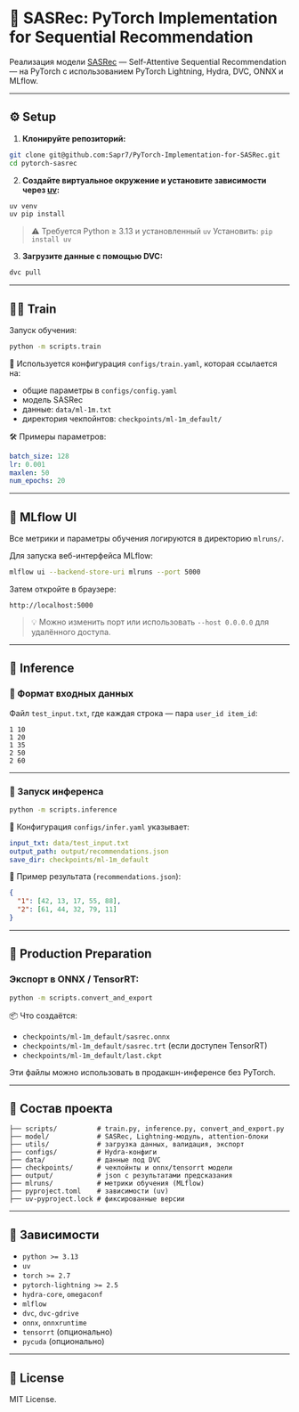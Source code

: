 # 🧠 SASRec: PyTorch Implementation for Sequential Recommendation

Реализация модели [SASRec](https://arxiv.org/abs/1808.09781) — Self-Attentive Sequential Recommendation — на PyTorch с использованием PyTorch Lightning, Hydra, DVC, ONNX и MLflow.

---

## ⚙️ Setup

1. **Клонируйте репозиторий:**

```bash
git clone git@github.com:Sapr7/PyTorch-Implementation-for-SASRec.git
cd pytorch-sasrec
```

2. **Создайте виртуальное окружение и установите зависимости через [uv](https://github.com/astral-sh/uv):**

```bash
uv venv
uv pip install
```

> ⚠️ Требуется Python ≥ 3.13 и установленный `uv`
> Установить: `pip install uv`

3. **Загрузите данные с помощью DVC:**

```bash
dvc pull
```

---

## 🏋️‍♀️ Train

Запуск обучения:

```bash
python -m scripts.train
```

📁 Используется конфигурация `configs/train.yaml`, которая ссылается на:
- общие параметры в `configs/config.yaml`
- модель SASRec
- данные: `data/ml-1m.txt`
- директория чекпойнтов: `checkpoints/ml-1m_default/`

🛠 Примеры параметров:

```yaml
batch_size: 128
lr: 0.001
maxlen: 50
num_epochs: 20
```

---

## 🔎 MLflow UI

Все метрики и параметры обучения логируются в директорию `mlruns/`.

Для запуска веб-интерфейса MLflow:

```bash
mlflow ui --backend-store-uri mlruns --port 5000
```

Затем откройте в браузере:

```
http://localhost:5000
```

> 💡 Можно изменить порт или использовать `--host 0.0.0.0` для удалённого доступа.

---

## 🧪 Inference

### 💾 Формат входных данных

Файл `test_input.txt`, где каждая строка — пара `user_id item_id`:

```
1 10
1 20
1 35
2 50
2 60
```

---

### 🚀 Запуск инференса

```bash
python -m scripts.inference
```

📁 Конфигурация `configs/infer.yaml` указывает:

```yaml
input_txt: data/test_input.txt
output_path: output/recommendations.json
save_dir: checkpoints/ml-1m_default
```

📝 Пример результата (`recommendations.json`):

```json
{
  "1": [42, 13, 17, 55, 88],
  "2": [61, 44, 32, 79, 11]
}
```

---

## 🧩 Production Preparation

### Экспорт в ONNX / TensorRT:

```bash
python -m scripts.convert_and_export
```

📦 Что создаётся:
- `checkpoints/ml-1m_default/sasrec.onnx`
- `checkpoints/ml-1m_default/sasrec.trt` (если доступен TensorRT)
- `checkpoints/ml-1m_default/last.ckpt`

Эти файлы можно использовать в продакшн-инференсе без PyTorch.

---

## 📁 Состав проекта

```
├── scripts/          # train.py, inference.py, convert_and_export.py
├── model/            # SASRec, Lightning-модуль, attention-блоки
├── utils/            # загрузка данных, валидация, экспорт
├── configs/          # Hydra-конфиги
├── data/             # данные под DVC
├── checkpoints/      # чекпойнты и onnx/tensorrt модели
├── output/           # json с результатами предсказания
├── mlruns/           # метрики обучения (MLflow)
├── pyproject.toml    # зависимости (uv)
├── uv-pyproject.lock # фиксированные версии
```

---

## 📎 Зависимости

- `python >= 3.13`
- `uv`
- `torch >= 2.7`
- `pytorch-lightning >= 2.5`
- `hydra-core`, `omegaconf`
- `mlflow`
- `dvc`, `dvc-gdrive`
- `onnx`, `onnxruntime`
- `tensorrt` (опционально)
- `pycuda` (опционально)

---

## 📜 License

MIT License.

